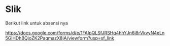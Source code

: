 # Slik

Berikut link untuk absensi nya 

https://docs.google.com/forms/d/e/1FAIpQLSfJRSHq4hhYJn6i8rVkvyN4eLn5GlHDhBQjoZK2PaqmazX8jA/viewform?usp=sf_link

